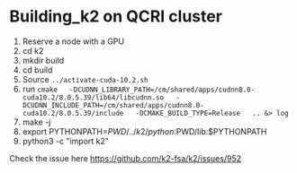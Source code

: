 # Building_k2 on QCRI cluster

1. Reserve a node with a GPU
2. cd k2
3. mkdir build
4. cd build
5. Source `../activate-cuda-10.2.sh`
6. run `cmake   -DCUDNN_LIBRARY_PATH=/cm/shared/apps/cudnn8.0-cuda10.2/8.0.5.39/lib64/libcudnn.so   -DCUDNN_INCLUDE_PATH=/cm/shared/apps/cudnn8.0-cuda10.2/8.0.5.39/include   -DCMAKE_BUILD_TYPE=Release   .. &> log`
7. make -j 
8. export PYTHONPATH=$PWD/../k2/python:$PWD/lib:$PYTHONPATH
9. python3 -c "import k2" 

Check the issue here https://github.com/k2-fsa/k2/issues/952 
